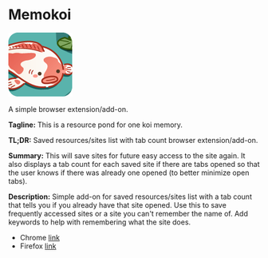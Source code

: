 # Memokoi
![Memokoi](https://github.com/YiJio/memokoi/blob/main/icons/extension_icon128.png?raw=true "Memokoi")

A simple browser extension/add-on.

**Tagline:** This is a resource pond for one koi memory.

**TL;DR:** Saved resources/sites list with tab count browser extension/add-on.

**Summary:** This will save sites for future easy access to the site again. It also displays a tab count for each saved site if there are tabs opened so that the user knows if there was already one opened (to better minimize open tabs).

**Description:** Simple add-on for saved resources/sites list with a tab count that tells you if you already have that site opened. Use this to save frequently accessed sites or a site you can't remember the name of. Add keywords to help with remembering what the site does.

* Chrome [link](https://chromewebstore.google.com/detail/memokoi/mencgkhgkhoepbgphfpfhoilcakhigph)
* Firefox [link](https://addons.mozilla.org/en-US/firefox/addon/memokoi/)
